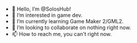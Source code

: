 - 👋 Hello, I’m @SolosHub!
- 👀 I’m interested in game dev.
- 🌱 I’m currently learning Game Maker 2/GML2.
- 💞️ I’m looking to collaborate on nothing right now.
- 📫 How to reach me, you can't right now.

<!---
SolosHub/SolosHub is a ✨ special ✨ repository because its `README.md` (this file) appears on your GitHub profile.
You can click the Preview link to take a look at your changes.
--->
